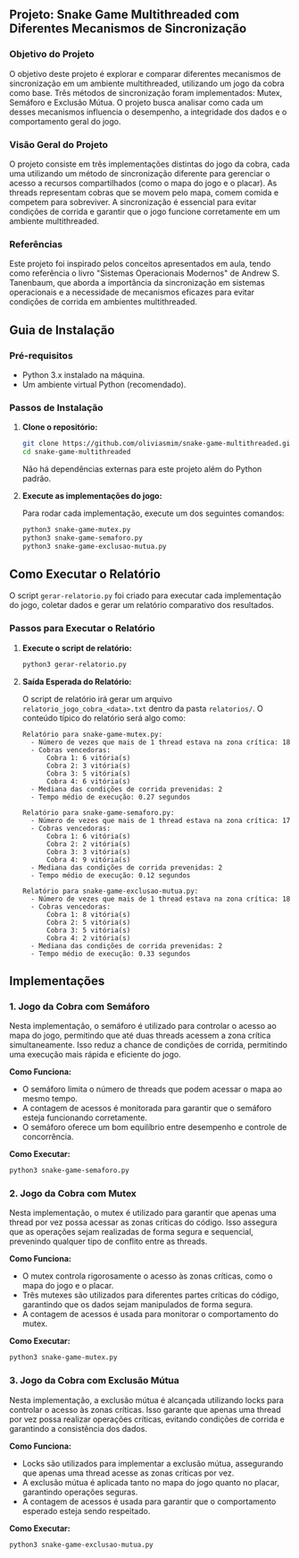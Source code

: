 ## **Projeto: Snake Game Multithreaded com Diferentes Mecanismos de Sincronização**

### **Objetivo do Projeto**

O objetivo deste projeto é explorar e comparar diferentes mecanismos de sincronização em um ambiente multithreaded, utilizando um jogo da cobra como base. Três métodos de sincronização foram implementados: Mutex, Semáforo e Exclusão Mútua. O projeto busca analisar como cada um desses mecanismos influencia o desempenho, a integridade dos dados e o comportamento geral do jogo.

### **Visão Geral do Projeto**

O projeto consiste em três implementações distintas do jogo da cobra, cada uma utilizando um método de sincronização diferente para gerenciar o acesso a recursos compartilhados (como o mapa do jogo e o placar). As threads representam cobras que se movem pelo mapa, comem comida e competem para sobreviver. A sincronização é essencial para evitar condições de corrida e garantir que o jogo funcione corretamente em um ambiente multithreaded.

### **Referências**

Este projeto foi inspirado pelos conceitos apresentados em aula, tendo como referência o livro "Sistemas Operacionais Modernos" de Andrew S. Tanenbaum, que aborda a importância da sincronização em sistemas operacionais e a necessidade de mecanismos eficazes para evitar condições de corrida em ambientes multithreaded.

## **Guia de Instalação**

### **Pré-requisitos**
- Python 3.x instalado na máquina.
- Um ambiente virtual Python (recomendado).

### **Passos de Instalação**

1. **Clone o repositório:**

   ```bash
   git clone https://github.com/oliviasmim/snake-game-multithreaded.git
   cd snake-game-multithreaded
   ```

   Não há dependências externas para este projeto além do Python padrão.

2. **Execute as implementações do jogo:**

   Para rodar cada implementação, execute um dos seguintes comandos:

   ```bash
   python3 snake-game-mutex.py
   python3 snake-game-semaforo.py
   python3 snake-game-exclusao-mutua.py
   ```

## **Como Executar o Relatório**

O script `gerar-relatorio.py` foi criado para executar cada implementação do jogo, coletar dados e gerar um relatório comparativo dos resultados.

### **Passos para Executar o Relatório**

1. **Execute o script de relatório:**

   ```bash
   python3 gerar-relatorio.py
   ```

2. **Saída Esperada do Relatório:**

   O script de relatório irá gerar um arquivo `relatorio_jogo_cobra_<data>.txt` dentro da pasta `relatorios/`. O conteúdo típico do relatório será algo como:

   ```
   Relatório para snake-game-mutex.py:
     - Número de vezes que mais de 1 thread estava na zona crítica: 18
     - Cobras vencedoras:
         Cobra 1: 6 vitória(s)
         Cobra 2: 3 vitória(s)
         Cobra 3: 5 vitória(s)
         Cobra 4: 6 vitória(s)
     - Mediana das condições de corrida prevenidas: 2
     - Tempo médio de execução: 0.27 segundos

   Relatório para snake-game-semaforo.py:
     - Número de vezes que mais de 1 thread estava na zona crítica: 17
     - Cobras vencedoras:
         Cobra 1: 6 vitória(s)
         Cobra 2: 2 vitória(s)
         Cobra 3: 3 vitória(s)
         Cobra 4: 9 vitória(s)
     - Mediana das condições de corrida prevenidas: 2
     - Tempo médio de execução: 0.12 segundos

   Relatório para snake-game-exclusao-mutua.py:
     - Número de vezes que mais de 1 thread estava na zona crítica: 18
     - Cobras vencedoras:
         Cobra 1: 8 vitória(s)
         Cobra 2: 5 vitória(s)
         Cobra 3: 5 vitória(s)
         Cobra 4: 2 vitória(s)
     - Mediana das condições de corrida prevenidas: 2
     - Tempo médio de execução: 0.33 segundos
   ```

## **Implementações**

### **1. Jogo da Cobra com Semáforo**

Nesta implementação, o semáforo é utilizado para controlar o acesso ao mapa do jogo, permitindo que até duas threads acessem a zona crítica simultaneamente. Isso reduz a chance de condições de corrida, permitindo uma execução mais rápida e eficiente do jogo.

**Como Funciona:**

- O semáforo limita o número de threads que podem acessar o mapa ao mesmo tempo.
- A contagem de acessos é monitorada para garantir que o semáforo esteja funcionando corretamente.
- O semáforo oferece um bom equilíbrio entre desempenho e controle de concorrência.

**Como Executar:**

```bash
python3 snake-game-semaforo.py
```


### **2. Jogo da Cobra com Mutex**

Nesta implementação, o mutex é utilizado para garantir que apenas uma thread por vez possa acessar as zonas críticas do código. Isso assegura que as operações sejam realizadas de forma segura e sequencial, prevenindo qualquer tipo de conflito entre as threads.

**Como Funciona:**

- O mutex controla rigorosamente o acesso às zonas críticas, como o mapa do jogo e o placar.
- Três mutexes são utilizados para diferentes partes críticas do código, garantindo que os dados sejam manipulados de forma segura.
- A contagem de acessos é usada para monitorar o comportamento do mutex.

**Como Executar:**

```bash
python3 snake-game-mutex.py
```


### **3. Jogo da Cobra com Exclusão Mútua**

Nesta implementação, a exclusão mútua é alcançada utilizando locks para controlar o acesso às zonas críticas. Isso garante que apenas uma thread por vez possa realizar operações críticas, evitando condições de corrida e garantindo a consistência dos dados.

**Como Funciona:**

- Locks são utilizados para implementar a exclusão mútua, assegurando que apenas uma thread acesse as zonas críticas por vez.
- A exclusão mútua é aplicada tanto no mapa do jogo quanto no placar, garantindo operações seguras.
- A contagem de acessos é usada para garantir que o comportamento esperado esteja sendo respeitado.

**Como Executar:**

```bash
python3 snake-game-exclusao-mutua.py
```